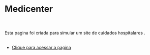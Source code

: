 # Medicenter<br/> <br/>


Esta pagina foi criada para simular um site de cuidados hospitalares . <br/> <br/>


- [Clique para acessar a pagina](https://welton1986.github.io/Urna-Eletronica/)
